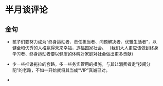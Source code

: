 # 半月谈评论

## 金句

- 孩子们要努力成为“终身运动者、责任担当者、问题解决者、优雅生活者”，以健全和优秀的人格赢得未来幸福，造福国家社会。
（我们大人更应该做到终身学习者、终身运动者要以健康的体魄对家庭对社会做出更多贡献）

- 少一些推诿拖拉的套路，多一些务实管用的措施，与其让消费者走“按闹分配”的老路，不如一开始就将其当成“VIP”真诚已对。
- 